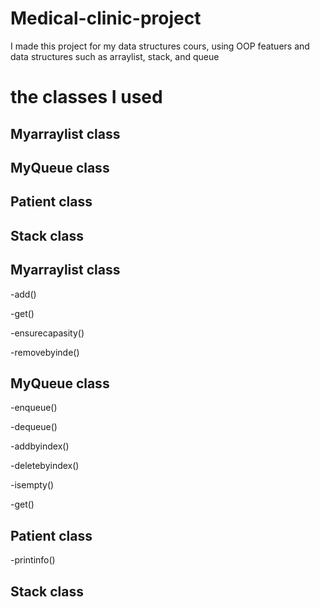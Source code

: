 # Medical-clinic-project
I made this project for my data structures cours, using OOP featuers and data structures such as arraylist, stack, and queue

# the classes I used
## Myarraylist class
## MyQueue class
## Patient class 
## Stack class

## Myarraylist class

   -add()
   
   -get()
   
   -ensurecapasity()
   
   -removebyinde()

   
## MyQueue class

   -enqueue()
   
   -dequeue()
   
   -addbyindex()
   
   -deletebyindex()
   
   -isempty()
   
   -get()

   
## Patient class 

   -printinfo()

## Stack class

